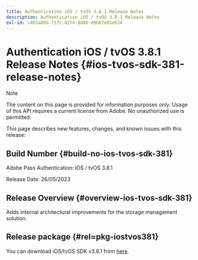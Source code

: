 ```yaml
---
title: Authentication iOS / tvOS 3.8.1 Release Notes
description: Authentication iOS / tvOS 3.8.1 Release Notes
exl-id: c403a80b-717c-4274-8d86-d96b7e81e624
---
```

# Authentication iOS / tvOS 3.8.1 Release Notes {#ios-tvos-sdk-381-release-notes}

>[!NOTE]
>
>The content on this page is provided for information purposes only. Usage of this API requires a current license from Adobe. No unauthorized use is permitted.

This page describes new features, changes, and known issues with this release:

## Build Number {#build-no-ios-tvos-sdk-381}

Adobe Pass Authentication: iOS / tvOS 3.8.1

Release Date: 26/05/2023

 

## Release Overview {#overview-ios-tvos-sdk-381}

Adds internal architectural improvements for the storage management solution.

## Release package {#rel=pkg-iostvos381}

You can download iOS/tvOS SDK v3.8.1 from [here](https://tve.zendesk.com/hc/en-us/articles/204963209).
